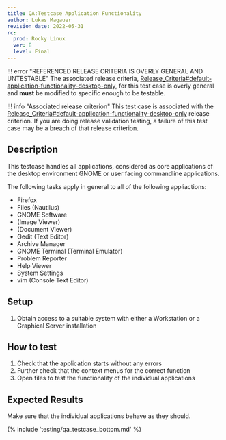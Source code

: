 ```yaml
---
title: QA:Testcase Application Functionality
author: Lukas Magauer
revision_date: 2022-05-31
rc:
  prod: Rocky Linux
  ver: 8
  level: Final
---
```


!!! error "REFERENCED RELEASE CRITERIA IS OVERLY GENERAL AND UNTESTABLE"
    The associated release criteria, [Release_Criteria#default-application-functionality-desktop-only](9_release_criteria.md#default-application-functionality-desktop-only), for this test case is overly general and **must** be modified to specific enough to be testable.

!!! info "Associated release criterion"
    This test case is associated with the [Release_Criteria#default-application-functionality-desktop-only](9_release_criteria.md#default-application-functionality-desktop-only) release criterion. If you are doing release validation testing, a failure of this test case may be a breach of that release criterion.

## Description

This testcase handles all applications, considered as core applications of the desktop environment GNOME or user facing commandline applications.

The following tasks apply in general to all of the following appliactions:

- Firefox
- Files (Nautilus)
- GNOME Software
- (Image Viewer)
- (Document Viewer)
- Gedit (Text Editor)
- Archive Manager
- GNOME Terminal (Terminal Emulator)
- Problem Reporter
- Help Viewer
- System Settings
- vim (Console Text Editor)

## Setup

1. Obtain access to a suitable system with either a Workstation or a Graphical Server installation

## How to test

1. Check that the application starts without any errors
2. Further check that the context menus for the correct function
3. Open files to test the functionality of the individual applications

## Expected Results

Make sure that the individual applications behave as they should.

{% include 'testing/qa_testcase_bottom.md' %}
